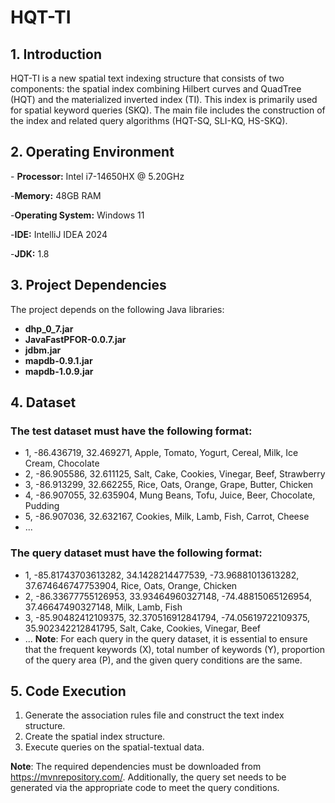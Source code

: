 # HQT-TI

## 1. Introduction

HQT-TI is a new spatial text indexing structure that consists of two components: the spatial index combining Hilbert curves and QuadTree (HQT) and the materialized inverted index (TI). This index is primarily used for spatial keyword queries (SKQ). The main file includes the construction of the index and related query algorithms (HQT-SQ, SLI-KQ, HS-SKQ).

## 2. Operating Environment

\- **Processor:** Intel i7-14650HX @ 5.20GHz 

-**Memory:** 48GB RAM 

-**Operating System:** Windows 11 

-**IDE:** IntelliJ IDEA 2024 

-**JDK:** 1.8

## 3. Project Dependencies

The project depends on the following Java libraries: 

- **dhp_0_7.jar**
- **JavaFastPFOR-0.0.7.jar** 
- **jdbm.jar**
- **mapdb-0.9.1.jar** 
- **mapdb-1.0.9.jar**

##  4. Dataset

### The test dataset must have the following format:

- 1, -86.436719, 32.469271, Apple, Tomato, Yogurt, Cereal, Milk, Ice Cream, Chocolate
- 2, -86.905586, 32.611125, Salt, Cake, Cookies, Vinegar, Beef, Strawberry
- 3, -86.913299, 32.662255, Rice, Oats, Orange, Grape, Butter, Chicken 
- 4, -86.907055, 32.635904, Mung Beans, Tofu, Juice, Beer, Chocolate, Pudding
- 5, -86.907036, 32.632167, Cookies, Milk, Lamb, Fish, Carrot, Cheese
- ...

### The query dataset must have the following format:

- 1, -85.81743703613282, 34.1428214477539, -73.96881013613282, 37.674646747753904, Rice, Oats, Orange, Chicken
- 2, -86.33677755126953, 33.93464960327148, -74.48815065126954, 37.46647490327148, Milk, Lamb, Fish
- 3, -85.90482412109375, 32.370516912841794, -74.05619722109375, 35.902342212841795, Salt, Cake, Cookies, Vinegar, Beef 
- ...
**Note**: For each query in the query dataset, it is essential to ensure that the frequent keywords (X), total number of keywords (Y), proportion of the query area (P), and the given query conditions are the same.

##  5. Code Execution
1. Generate the association rules file and construct the text index structure.
2. Create the spatial index structure.
3. Execute queries on the spatial-textual data.

**Note**: The required dependencies must be downloaded from https://mvnrepository.com/. Additionally, the query set needs to be generated via the appropriate code to meet the query conditions.
